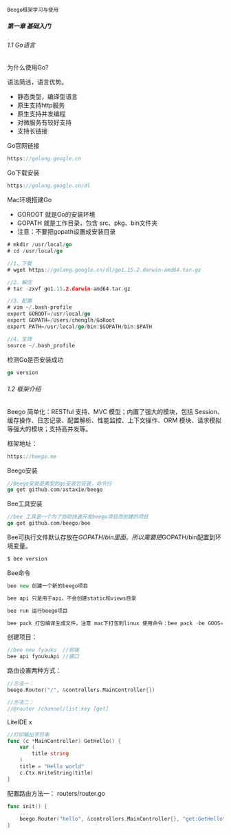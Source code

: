 ```go
Beego框架学习与使用
```

##### 第一章 基础入门

###### 1.1  Go语言

为什么使用Go?

语法简洁，语言优势。

- 静态类型，编译型语言
- 原生支持http服务
- 原生支持并发编程
- 对微服务有较好支持
- 支持长链接



Go官网链接

~~~go
https://golang.google.cn
~~~



Go下载安装

~~~go
https://golang.google.cn/dl
~~~



Mac环境搭建Go

- GOROOT 就是Go的安装环境
- GOPATH 就是工作目录，包含 src、pkg、bin文件夹
- 注意：不要把gopath设置成安装目录

~~~go
# mkdir /usr/local/go
# cd /usr/local/go

//1、下载
# wget https://golang.google.cn/dl/go1.15.2.darwin-amd64.tar.gz

//2、解压
# tar -zxvf go1.15.2.darwin-amd64.tar.gz

//3、配置
# vim ~/.bash-profile
export GOROOT=/usr/local/go
export GOPATH=/Users/chenglh/GoRoot
export PATH=/usr/local/go/bin:$GOPATH/bin:$PATH

//4、生效
source ~/.bash_profile
~~~



检测Go是否安装成功

~~~go
go version
~~~



###### 1.2 框架介绍

Beego 简单化：RESTful 支持、MVC 模型；内置了强大的模块，包括 Session、缓存操作、日志记录、配置解析、性能监控、上下文操作、ORM 模块、请求模拟等强大的模块；支持高并发等。



框架地址：

~~~go
https://beego.me
~~~



Beego安装

~~~go
//Beego安装是典型的go安装包安装，命令行
go get github.com/astaxie/beego
~~~

Bee工具安装

~~~go
//bee 工具是一个为了协助快速开发beego项目而创建的项目
go get github.com/beego/bee
~~~

Bee可执行文件默认存放在$GOPATH/bin里面，所以需要把$GOPATH/bin配置到环境变量。

~~~go
$ bee version
~~~



Bee命令

~~~go
bee new 创建一个新的beego项目

bee api	只是用于api，不会创建static和views目录

bee run	运行beego项目

bee pack 打包编译生成文件，注意 mac下打包到linux 使用命令：bee pack -be GOOS=linux
~~~

创建项目：

~~~go
//bee new fyouku  //前端
bee api fyoukuApi //接口
~~~



路由设置两种方式：

~~~go
//方法一：
beego.Router("/", &controllers.MainController{})

//方法二：
//@router /channel/list:key [get]
~~~



LiteIDE x

~~~go
//打印输出字符串
func (c *MainController) GetHello() {
    var (
		title string
	)
	title = "Hello world"
    c.Ctx.WriteString(title)
}
~~~

配置路由方法一： routers/router.go

~~~go
func init() {
	...
    beego.Router("hello", &controllers.MainController{}, "get:GetHello")
}
~~~





